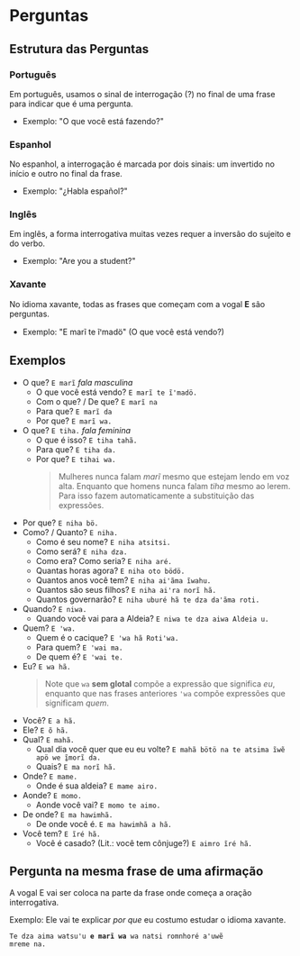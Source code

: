 # Perguntas

## Estrutura das Perguntas

### Português

Em português, usamos o sinal de interrogação (?) no final de uma frase para indicar que é uma pergunta.

- Exemplo: "O que você está fazendo?"

### Espanhol

No espanhol, a interrogação é marcada por dois sinais: um invertido no início e outro no final da frase.

- Exemplo: "¿Habla español?"

### Inglês

Em inglês, a forma interrogativa muitas vezes requer a inversão do sujeito e do verbo.

- Exemplo: "Are you a student?"

### Xavante

No idioma xavante, todas as frases que começam com a vogal **E** são perguntas.

- Exemplo: "E marĩ te ĩꞌmadö" (O que você está vendo?)

## Exemplos

- O que? `E marĩ` _fala masculina_
  - O que você está vendo? `E marĩ te ĩꞌmadö.`
  - Com o que? / De que? `E marĩ na`
  - Para que? `E marĩ da`
  - Por que? `E marĩ wa.`
- O que? `E tiha.` _fala feminina_
  - O que é isso? `E tiha tahã.`
  - Para que? `E tiha da.`
  - Por que? `E tihai wa.`
    > Mulheres nunca falam _marĩ_ mesmo que estejam lendo em voz alta. Enquanto que homens nunca falam _tiha_ mesmo ao lerem. Para isso fazem automaticamente a substituição das expressões.
- Por que? `E niha bö.`
- Como? / Quanto? `E niha.`
  - Como é seu nome? `E niha atsitsi.`
  - Como será? `E niha dza.`
  - Como era? Como seria? `E niha aré.`
  - Quantas horas agora? `E niha oto bödö.`
  - Quantos anos você tem? `E niha aiꞌãma ĩwahu.`
  - Quantos são seus filhos? `E niha aiꞌra norĩ hã.`
  - Quantos governarão? `E niha uburé hã te dza daꞌãma roti.`
- Quando? `E niwa.`
  - Quando você vai para a Aldeia? `E niwa te dza aiwa Aldeia u.`
- Quem? `E ꞌwa.`
  - Quem é o cacique? `E ꞌwa hã Rotiꞌwa.`
  - Para quem? `E ꞌwai ma.`
  - De quem é? `E ꞌwai te.`
- Eu? `E wa hã.`
  > Note que `wa` **sem glotal** compõe a expressão que significa _eu_, enquanto que nas frases anteriores `ꞌwa` compõe expressões que significam _quem_.
- Você? `E a hã.`
- Ele? `E õ hã.`
- Qual? `E mahã.`
  - Qual dia você quer que eu eu volte? `E mahã bötö na te atsima ĩwẽ apö we ĩ̱morĩ da.`
  - Quais? `E ma norĩ hã.`
- Onde? `E mame.`
  - Onde é sua aldeia? `E mame airo.`
- Aonde? `E momo.`
  - Aonde você vai? `E momo te aimo.`
- De onde? `E ma hawimhã.`
  - De onde você é. `E ma hawimhã a hã.`
- Você tem? `E ĩré hã.`
  - Você é casado? (Lit.: você tem cônjuge?) `E aimro ĩré hã.`

## Pergunta na mesma frase de uma afirmação

A vogal E vai ser coloca na parte da frase onde começa a oração interrogativa.

Exemplo: Ele vai te explicar _por que_ eu costumo estudar o idioma xavante.

<code>Te dza aima watsuꞌu <b>e marĩ wa</b> wa natsi romnhoré aꞌuwẽ mreme na.</code>
